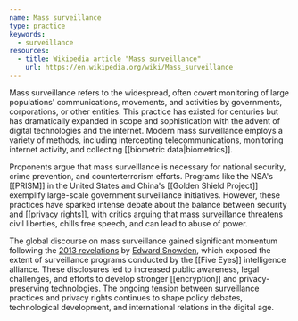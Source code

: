 ```yaml
---
name: Mass surveillance
type: practice
keywords:
  - surveillance
resources:
  - title: Wikipedia article "Mass surveillance"
    url: https://en.wikipedia.org/wiki/Mass_surveillance
---
```


Mass surveillance refers to the widespread, often covert monitoring of large populations' communications, movements, and activities by governments, corporations, or other entities. This practice has existed for centuries but has dramatically expanded in scope and sophistication with the advent of digital technologies and the internet. Modern mass surveillance employs a variety of methods, including intercepting telecommunications, monitoring internet activity, and collecting [[biometric data|biometrics]].

Proponents argue that mass surveillance is necessary for national security, crime prevention, and counterterrorism efforts. Programs like the NSA's [[PRISM]] in the United States and China's [[Golden Shield Project]] exemplify large-scale government surveillance initiatives. However, these practices have sparked intense debate about the balance between security and [[privacy rights]], with critics arguing that mass surveillance threatens civil liberties, chills free speech, and can lead to abuse of power.

The global discourse on mass surveillance gained significant momentum following the [2013 revelations](https://en.wikipedia.org/wiki/Global_surveillance_disclosures_(2013%E2%80%93present)) by [Edward Snowden](https://en.wikipedia.org/wiki/Edward_Snowden), which exposed the extent of surveillance programs conducted by the [[Five Eyes]] intelligence alliance. These disclosures led to increased public awareness, legal challenges, and efforts to develop stronger [[encryption]] and privacy-preserving technologies. The ongoing tension between surveillance practices and privacy rights continues to shape policy debates, technological development, and international relations in the digital age.